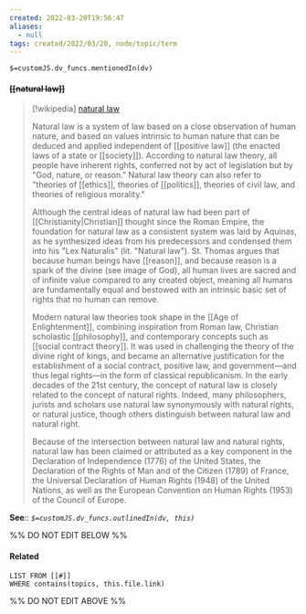 ```yaml
---
created: 2022-03-20T19:56:47 
aliases:
  - null
tags: created/2022/03/20, node/topic/term
---
```

`$=customJS.dv_funcs.mentionedIn(dv)`

#### <s class="topic-title">[[natural law]]</s>

> [!wikipedia] [natural law](https://en.wikipedia.org/wiki/Natural%20law)
> 
> Natural law is a system of law based on a close observation of human nature, and based on values intrinsic to human nature that can be deduced and applied independent of [[positive law]] (the enacted laws of a state or [[society]]). According to natural law theory, all people have inherent rights, conferred not by act of legislation but by "God, nature, or reason." Natural law theory can also refer to "theories of [[ethics]], theories of [[politics]], theories of civil law, and theories of religious morality."
> 
> Although the central ideas of natural law had been part of [[Christianity|Christian]] thought since the Roman Empire, the foundation for natural law as a consistent system was laid by Aquinas, as he synthesized ideas from his predecessors and condensed them into his "Lex Naturalis" (lit. "Natural law"). St. Thomas argues that because human beings have [[reason]], and because reason is a spark of the divine (see image of God), all human lives are sacred and of infinite value compared to any created object, meaning all humans are fundamentally equal and bestowed with an intrinsic basic set of rights that no human can remove.
> 
> Modern natural law theories took shape in the [[Age of Enlightenment]], combining inspiration from Roman law, Christian scholastic [[philosophy]], and contemporary concepts such as [[social contract theory]]. It was used in challenging the theory of the divine right of kings, and became an alternative justification for the establishment of a social contract, positive law, and government—and thus legal rights—in the form of classical republicanism. In the early decades of the 21st century, the concept of natural law is closely related to the concept of natural rights. Indeed, many philosophers, jurists and scholars use natural law synonymously with natural rights, or natural justice, though others distinguish between natural law and natural right.
> 
> Because of the intersection between natural law and natural rights, natural law has been claimed or attributed as a key component in the Declaration of Independence (1776) of the United States, the Declaration of the Rights of Man and of the Citizen (1789) of France, the Universal Declaration of Human Rights (1948) of the United Nations, as well as the European Convention on Human Rights (1953) of the Council of Europe.
>


**See**::
*`$=customJS.dv_funcs.outlinedIn(dv, this)`*

%% DO NOT EDIT BELOW %%

#### Related 

```dataview
LIST FROM [[#]]
WHERE contains(topics, this.file.link)
```
%% DO NOT EDIT ABOVE %%
